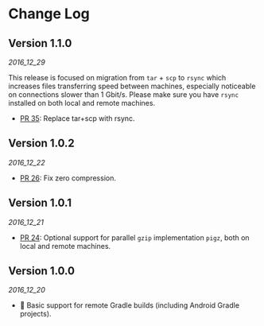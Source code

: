 # Change Log

## Version 1.1.0

_2016_12_29_

This release is focused on migration from `tar` + `scp` to `rsync` which increases files transferring speed between machines, especially noticeable on connections slower than 1 Gbit/s. Please make sure you have `rsync` installed on both local and remote machines.

* [PR 35](https://github.com/gojuno/mainframer/pull/35): Replace tar+scp with rsync.

## Version 1.0.2

_2016_12_22_

* [PR 26](https://github.com/gojuno/mainframer/pull/26): Fix zero compression.

## Version 1.0.1

_2016_12_21_

* [PR 24](https://github.com/gojuno/mainframer/pull/24): Optional support for parallel `gzip` implementation `pigz`, both on local and remote machines.

## Version 1.0.0

_2016_12_20_

* 🚀 Basic support for remote Gradle builds (including Android Gradle projects).
